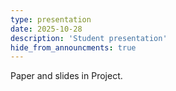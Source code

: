```yaml
---
type: presentation
date: 2025-10-28
description: 'Student presentation'
hide_from_announcments: true
---
```

Paper and slides in Project.